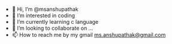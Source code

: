 - 👋 Hi, I’m @msanshupathak
- 👀 I’m interested in coding
- 🌱 I’m currently learning c language
- 💞️ I’m looking to collaborate on ...
- 📫 How to reach me by my gmail ms.anshupathak@gmail.com

<!---
msanshupathak/msanshupathak is a ✨ special ✨ repository because its `README.md` (this file) appears on your GitHub profile.
You can click the Preview link to take a look at your changes.
--->
